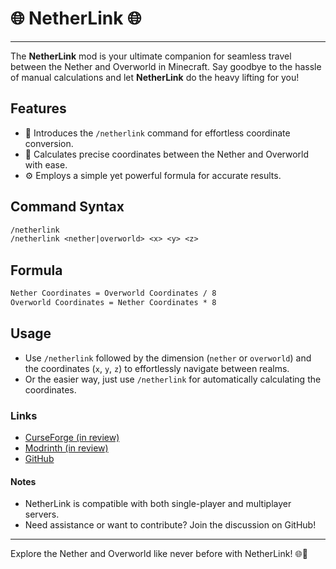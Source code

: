 # 🌐 NetherLink 🌐

---

The **NetherLink** mod is your ultimate companion for seamless travel between the Nether and Overworld in Minecraft. Say goodbye to the hassle of manual calculations and let **NetherLink** do the heavy lifting for you!

## Features

- 🚀 Introduces the `/netherlink` command for effortless coordinate conversion.
- 🔢 Calculates precise coordinates between the Nether and Overworld with ease.
- ⚙️ Employs a simple yet powerful formula for accurate results.

## Command Syntax

```txt
/netherlink
/netherlink <nether|overworld> <x> <y> <z>
```

## Formula

```txt
Nether Coordinates = Overworld Coordinates / 8
Overworld Coordinates = Nether Coordinates * 8
```

## Usage

- Use `/netherlink` followed by the dimension (`nether` or `overworld`) and the coordinates (`x`, `y`, `z`) to effortlessly navigate between realms.
- Or the easier way, just use `/netherlink` for automatically calculating the coordinates.

### Links

- [CurseForge (in review)](https://curseforge.com/minecraft/mc-mods/netherlink)
- [Modrinth (in review)](https://www.modrinth.com/mod/netherlink)
- [GitHub](https://github.com/LightAndy1/NetherLink)

#### Notes

- NetherLink is compatible with both single-player and multiplayer servers.
- Need assistance or want to contribute? Join the discussion on GitHub!

---

Explore the Nether and Overworld like never before with NetherLink! 🌐🔗
